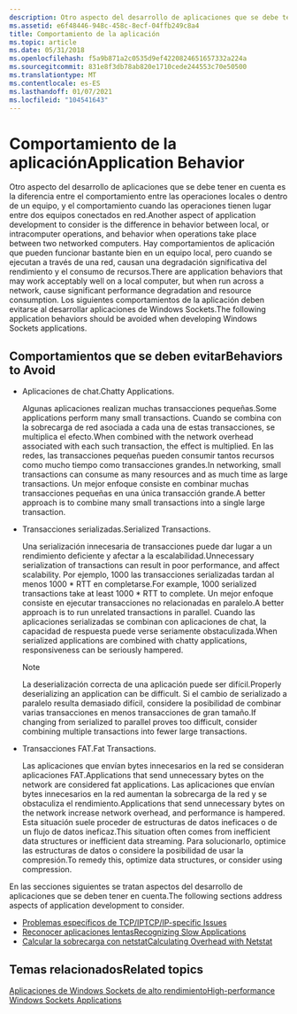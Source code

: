 ```yaml
---
description: Otro aspecto del desarrollo de aplicaciones que se debe tener en cuenta es la diferencia entre el comportamiento entre las operaciones locales o dentro de un equipo, y el comportamiento cuando las operaciones tienen lugar entre dos equipos conectados en red.
ms.assetid: e6f48446-948c-458c-8ecf-04ffb249c8a4
title: Comportamiento de la aplicación
ms.topic: article
ms.date: 05/31/2018
ms.openlocfilehash: f5a9b871a2c0535d9ef4220824651657332a224a
ms.sourcegitcommit: 831e8f3db78ab820e1710cede244553c70e50500
ms.translationtype: MT
ms.contentlocale: es-ES
ms.lasthandoff: 01/07/2021
ms.locfileid: "104541643"
---
```

# <a name="application-behavior"></a><span data-ttu-id="5b323-103">Comportamiento de la aplicación</span><span class="sxs-lookup"><span data-stu-id="5b323-103">Application Behavior</span></span>

<span data-ttu-id="5b323-104">Otro aspecto del desarrollo de aplicaciones que se debe tener en cuenta es la diferencia entre el comportamiento entre las operaciones locales o dentro de un equipo, y el comportamiento cuando las operaciones tienen lugar entre dos equipos conectados en red.</span><span class="sxs-lookup"><span data-stu-id="5b323-104">Another aspect of application development to consider is the difference in behavior between local, or intracomputer operations, and behavior when operations take place between two networked computers.</span></span> <span data-ttu-id="5b323-105">Hay comportamientos de aplicación que pueden funcionar bastante bien en un equipo local, pero cuando se ejecutan a través de una red, causan una degradación significativa del rendimiento y el consumo de recursos.</span><span class="sxs-lookup"><span data-stu-id="5b323-105">There are application behaviors that may work acceptably well on a local computer, but when run across a network, cause significant performance degradation and resource consumption.</span></span> <span data-ttu-id="5b323-106">Los siguientes comportamientos de la aplicación deben evitarse al desarrollar aplicaciones de Windows Sockets.</span><span class="sxs-lookup"><span data-stu-id="5b323-106">The following application behaviors should be avoided when developing Windows Sockets applications.</span></span>

## <a name="behaviors-to-avoid"></a><span data-ttu-id="5b323-107">Comportamientos que se deben evitar</span><span class="sxs-lookup"><span data-stu-id="5b323-107">Behaviors to Avoid</span></span>

-   <span data-ttu-id="5b323-108">Aplicaciones de chat.</span><span class="sxs-lookup"><span data-stu-id="5b323-108">Chatty Applications.</span></span>

    <span data-ttu-id="5b323-109">Algunas aplicaciones realizan muchas transacciones pequeñas.</span><span class="sxs-lookup"><span data-stu-id="5b323-109">Some applications perform many small transactions.</span></span> <span data-ttu-id="5b323-110">Cuando se combina con la sobrecarga de red asociada a cada una de estas transacciones, se multiplica el efecto.</span><span class="sxs-lookup"><span data-stu-id="5b323-110">When combined with the network overhead associated with each such transaction, the effect is multiplied.</span></span> <span data-ttu-id="5b323-111">En las redes, las transacciones pequeñas pueden consumir tantos recursos como mucho tiempo como transacciones grandes.</span><span class="sxs-lookup"><span data-stu-id="5b323-111">In networking, small transactions can consume as many resources and as much time as large transactions.</span></span> <span data-ttu-id="5b323-112">Un mejor enfoque consiste en combinar muchas transacciones pequeñas en una única transacción grande.</span><span class="sxs-lookup"><span data-stu-id="5b323-112">A better approach is to combine many small transactions into a single large transaction.</span></span>

-   <span data-ttu-id="5b323-113">Transacciones serializadas.</span><span class="sxs-lookup"><span data-stu-id="5b323-113">Serialized Transactions.</span></span>

    <span data-ttu-id="5b323-114">Una serialización innecesaria de transacciones puede dar lugar a un rendimiento deficiente y afectar a la escalabilidad.</span><span class="sxs-lookup"><span data-stu-id="5b323-114">Unnecessary serialization of transactions can result in poor performance, and affect scalability.</span></span> <span data-ttu-id="5b323-115">Por ejemplo, 1000 las transacciones serializadas tardan al menos 1000 \* RTT en completarse.</span><span class="sxs-lookup"><span data-stu-id="5b323-115">For example, 1000 serialized transactions take at least 1000 \* RTT to complete.</span></span> <span data-ttu-id="5b323-116">Un mejor enfoque consiste en ejecutar transacciones no relacionadas en paralelo.</span><span class="sxs-lookup"><span data-stu-id="5b323-116">A better approach is to run unrelated transactions in parallel.</span></span> <span data-ttu-id="5b323-117">Cuando las aplicaciones serializadas se combinan con aplicaciones de chat, la capacidad de respuesta puede verse seriamente obstaculizada.</span><span class="sxs-lookup"><span data-stu-id="5b323-117">When serialized applications are combined with chatty applications, responsiveness can be seriously hampered.</span></span>

    > [!Note]  
    > <span data-ttu-id="5b323-118">La deserialización correcta de una aplicación puede ser difícil.</span><span class="sxs-lookup"><span data-stu-id="5b323-118">Properly deserializing an application can be difficult.</span></span> <span data-ttu-id="5b323-119">Si el cambio de serializado a paralelo resulta demasiado difícil, considere la posibilidad de combinar varias transacciones en menos transacciones de gran tamaño.</span><span class="sxs-lookup"><span data-stu-id="5b323-119">If changing from serialized to parallel proves too difficult, consider combining multiple transactions into fewer large transactions.</span></span>

     

-   <span data-ttu-id="5b323-120">Transacciones FAT.</span><span class="sxs-lookup"><span data-stu-id="5b323-120">Fat Transactions.</span></span>

    <span data-ttu-id="5b323-121">Las aplicaciones que envían bytes innecesarios en la red se consideran aplicaciones FAT.</span><span class="sxs-lookup"><span data-stu-id="5b323-121">Applications that send unnecessary bytes on the network are considered fat applications.</span></span> <span data-ttu-id="5b323-122">Las aplicaciones que envían bytes innecesarios en la red aumentan la sobrecarga de la red y se obstaculiza el rendimiento.</span><span class="sxs-lookup"><span data-stu-id="5b323-122">Applications that send unnecessary bytes on the network increase network overhead, and performance is hampered.</span></span> <span data-ttu-id="5b323-123">Esta situación suele proceder de estructuras de datos ineficaces o de un flujo de datos ineficaz.</span><span class="sxs-lookup"><span data-stu-id="5b323-123">This situation often comes from inefficient data structures or inefficient data streaming.</span></span> <span data-ttu-id="5b323-124">Para solucionarlo, optimice las estructuras de datos o considere la posibilidad de usar la compresión.</span><span class="sxs-lookup"><span data-stu-id="5b323-124">To remedy this, optimize data structures, or consider using compression.</span></span>

<span data-ttu-id="5b323-125">En las secciones siguientes se tratan aspectos del desarrollo de aplicaciones que se deben tener en cuenta.</span><span class="sxs-lookup"><span data-stu-id="5b323-125">The following sections address aspects of application development to consider.</span></span>

-   [<span data-ttu-id="5b323-126">Problemas específicos de TCP/IP</span><span class="sxs-lookup"><span data-stu-id="5b323-126">TCP/IP-specific Issues</span></span>](tcp-ip-specific-issues-2.md)
-   [<span data-ttu-id="5b323-127">Reconocer aplicaciones lentas</span><span class="sxs-lookup"><span data-stu-id="5b323-127">Recognizing Slow Applications</span></span>](recognizing-slow-applications-2.md)
-   [<span data-ttu-id="5b323-128">Calcular la sobrecarga con netstat</span><span class="sxs-lookup"><span data-stu-id="5b323-128">Calculating Overhead with Netstat</span></span>](calculating-overhead-with-netstat-2.md)

## <a name="related-topics"></a><span data-ttu-id="5b323-129">Temas relacionados</span><span class="sxs-lookup"><span data-stu-id="5b323-129">Related topics</span></span>

<dl> <dt>

[<span data-ttu-id="5b323-130">Aplicaciones de Windows Sockets de alto rendimiento</span><span class="sxs-lookup"><span data-stu-id="5b323-130">High-performance Windows Sockets Applications</span></span>](high-performance-windows-sockets-applications-2.md)
</dt> </dl>

 

 



